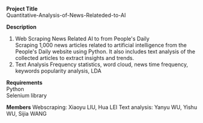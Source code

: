 **Project Title**  
Quantitative-Analysis-of-News-Relateded-to-AI  

**Description**  
1. Web Scraping News Related AI to from People's Daily  
Scraping 1,000 news articles related to artificial intelligence from the People's Daily website using Python. It also includes text analysis of the collected articles to extract insights and trends.
2. Text Analysis
Frequency statistics, word cloud, news time frequency, keywords popularity analysis, LDA

**Requirements**  
Python  
Selenium library  

**Members**
Webscraping: Xiaoyu LIU, Hua LEI
Text analysis: Yanyu WU, Yishu WU, Sijia WANG

